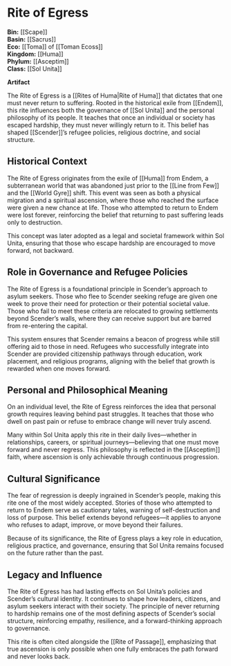 <!-- wiki-header-section:start -->
# Rite of Egress

**Bin:** [[Scape]]  
**Basin:** [[Sacrus]]  
**Eco:** [[Toma]] of [[Toman Ecoss]]  
**Kingdom:** [[Huma]]  
**Phylum:** [[Asceptim]]  
**Class:** [[Sol Unita]]

**Artifact**

The Rite of Egress is a [[Rites of Huma|Rite of Huma]] that dictates that one must never return to suffering. Rooted in the historical exile from [[Endem]], this rite influences both the governance of [[Sol Unita]] and the personal philosophy of its people. It teaches that once an individual or society has escaped hardship, they must never willingly return to it. This belief has shaped [[Scender]]’s refugee policies, religious doctrine, and social structure.

## Historical Context

The Rite of Egress originates from the exile of [[Huma]] from Endem, a subterranean world that was abandoned just prior to the [[Line from Few]] and the [[World Gyre]] shift. This event was seen as both a physical migration and a spiritual ascension, where those who reached the surface were given a new chance at life. Those who attempted to return to Endem were lost forever, reinforcing the belief that returning to past suffering leads only to destruction.

This concept was later adopted as a legal and societal framework within Sol Unita, ensuring that those who escape hardship are encouraged to move forward, not backward.

## Role in Governance and Refugee Policies

The Rite of Egress is a foundational principle in Scender’s approach to asylum seekers. Those who flee to Scender seeking refuge are given one week to prove their need for protection or their potential societal value. Those who fail to meet these criteria are relocated to growing settlements beyond Scender’s walls, where they can receive support but are barred from re-entering the capital.

This system ensures that Scender remains a beacon of progress while still offering aid to those in need. Refugees who successfully integrate into Scender are provided citizenship pathways through education, work placement, and religious programs, aligning with the belief that growth is rewarded when one moves forward.

## Personal and Philosophical Meaning

On an individual level, the Rite of Egress reinforces the idea that personal growth requires leaving behind past struggles. It teaches that those who dwell on past pain or refuse to embrace change will never truly ascend.

Many within Sol Unita apply this rite in their daily lives—whether in relationships, careers, or spiritual journeys—believing that one must move forward and never regress. This philosophy is reflected in the [[Asceptim]] faith, where ascension is only achievable through continuous progression.

## Cultural Significance

The fear of regression is deeply ingrained in Scender’s people, making this rite one of the most widely accepted. Stories of those who attempted to return to Endem serve as cautionary tales, warning of self-destruction and loss of purpose. This belief extends beyond refugees—it applies to anyone who refuses to adapt, improve, or move beyond their failures.

Because of its significance, the Rite of Egress plays a key role in education, religious practice, and governance, ensuring that Sol Unita remains focused on the future rather than the past.

## Legacy and Influence

The Rite of Egress has had lasting effects on Sol Unita’s policies and Scender’s cultural identity. It continues to shape how leaders, citizens, and asylum seekers interact with their society. The principle of never returning to hardship remains one of the most defining aspects of Scender’s social structure, reinforcing empathy, resilience, and a forward-thinking approach to governance.

This rite is often cited alongside the [[Rite of Passage]], emphasizing that true ascension is only possible when one fully embraces the path forward and never looks back.